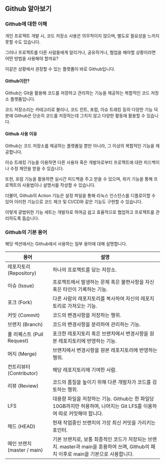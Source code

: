 ## Github 알아보기

### Github에 대한 이해

개인 프로젝트 개발 시, 코드 저장소 사용은 의무적이지 않으며, 별도로 필요성을 느끼지 못할 수도 있습니다.

그러나 프로젝트를 다른 사람들에게 알리거나, 공유하거나, 협업을 해야할 상황이라면 어떤 방법을 사용해야 할까요?

이같은 상황에서 권장할 수 있는 플랫폼이 바로 Github입니다.

#### Github이란?

Github는 Git을 활용해 코드를 저장하고 관리하는 기능을 제공하는 복합적인 코드 저장소 플랫폼입니다.

코드 저장소리는 카테고리로 불리나, 코드 린트, 포럼, 이슈 트래킹 등의 다양한 기능 덕분에 Github은 단순히 코드를 저장하는데 그치지 않고 다양한 활동에 활용할 수 있습니다.

#### Github 사용 이유

Github는 코드 저장소를 제공하는 플랫폼일 뿐만 아니라, 그 이상의 복합적인 기능을 제공합니다.

이슈 트래킹 기능을 이용하면 다른 사용자 혹은 개발자로부터 프로젝트에 대한 피드백이나 수정 제안을 받을 수 있습니다.

또한, 포럼 기능을 활용하면 실시간 피드백을 주고 받을 수 있으며, 위키 기능을 통해 프로젝트의 사용법이나 설명서를 작성할 수 있습니다.

더불어, Github의 Action 기능은 설정 파일을 통해 리눅스 인스턴스를 디플로이할 수 있어 이러한 기능으로 코드 체크 및 CI/CD와 같은 기능도 구현할 수 있습니다.

이렇게 광범위한 기능 세트는 개발자로 하여금 쉽고 효율적으로 협업하고 프로젝트를 관리하도록 돕습니다.

### Github의 기본 용어

해당 섹션에서는 Github에서 사용하는 일부 용어에 대해 설명합니다.

| 용어                     | 설명                                                                                     |
|------------------------|----------------------------------------------------------------------------------------|
| 레포지토리 (Repository)     | 하나의 프로젝트를 담는 저장소.                                                                      |
| 이슈 (Issue)             | 프로젝트에서 발생하는 문제 혹은 불편사항을 자신 혹은 타인이 기록하는 기능.                                             |
| 포크 (Fork)              | 다른 사람의 레포지토리를 복사하여 자신의 레포지토리로 가져오는 기능.                                                 |
| 커밋 (Commit)            | 코드의 변경사항을 저장하는 행위.                                                                     |
| 브랜치 (Branch)           | 코드의 변경사항을 분리하여 관리하는 기능.                                                                |
| 풀 리퀘스트 (Pull Request)  | 포크한 레포지토리 혹은 브랜치에서 변경사항을 원본 레포지토리에 반영하는 기능.                                            |
| 머지 (Merge)             | 브랜치에서 변경사항을 원본 레포지토리에 반영하는 행위.                                                         |
| 컨트리뷰터 (Contributor)    | 해당 레포지토리에 기여한 사람.                                                                      |
| 리뷰 (Review)            | 코드의 품질을 높이기 위해 다른 개발자가 코드를 검토하는 행위.                                                    |
| LFS                    | 대용량 파일을 저장하는 기능. Github는 한 파일당 10GB까지만 허용하며, 나머지는 Git LFS를 이용하여 따로 커밋해야 합니다.           |
| 헤드 (HEAD)              | 현재 작업중인 브랜치의 가장 최신 커밋을 가리키는 포인터.                                                       |
| 메인 브랜치 (master / main) | 기본 브랜치로, 보통 최종적인 코드가 저장되는 브랜치. master과 main을 혼용하여 쓰며, Github의 패치 이후로 main을 기본으로 사용합니다. |
